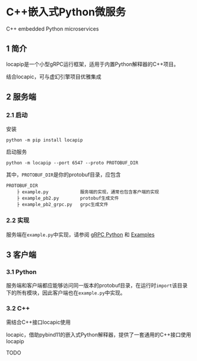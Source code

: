 # C++嵌入式Python微服务

C++ embedded Python microservices

## 1 简介

locapip是一个小型gRPC运行框架，适用于内置Python解释器的C++项目。

结合locapic，可与虚幻引擎项目优雅集成

## 2 服务端

### 2.1 启动

安装

```
python -m pip install locapip
```

启动服务

```
python -m locapip --port 6547 --proto PROTOBUF_DIR
```

其中，```PROTOBUF_DIR```是你的protobuf目录，应包含

```
PROTOBUF_DIR
    ├ example.py            服务端的实现，通常也包含客户端的实现
    ├ example_pb2.py        protobuf生成文件
    ├ example_pb2_grpc.py   grpc生成文件
```

### 2.2 实现

服务端在```example.py```中实现，请参阅 [gRPC Python](https://grpc.io/docs/languages/python/)
和 [Examples](https://github.com/grpc/grpc/tree/master/examples)

## 3 客户端

### 3.1 Python

服务端和客户端都应能够访问同一版本的protobuf目录，在运行时```import```该目录下的所有模块，因此客户端也在```example.py```中实现。

### 3.2 C++

需结合C++接口locapic使用

locapic，借助pybind11的嵌入式Python解释器，提供了一套通用的C++接口使用locapip

TODO